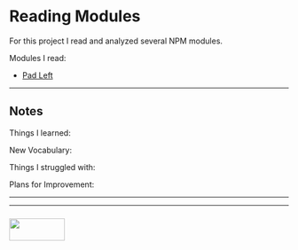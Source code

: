 # Reading Modules

For this project I read and analyzed several NPM modules.

Modules I read:
* [Pad Left](./Pad-Left.md)


---

## Notes

Things I learned:

New Vocabulary:

Things I struggled with:

Plans for Improvement:

___
___
### <a href="http://elewa.education/blog" target="_blank"><img src="https://user-images.githubusercontent.com/18554853/34921062-506450ae-f97d-11e7-875f-6feeb26ad72d.png" width="100" height="40"/></a>



